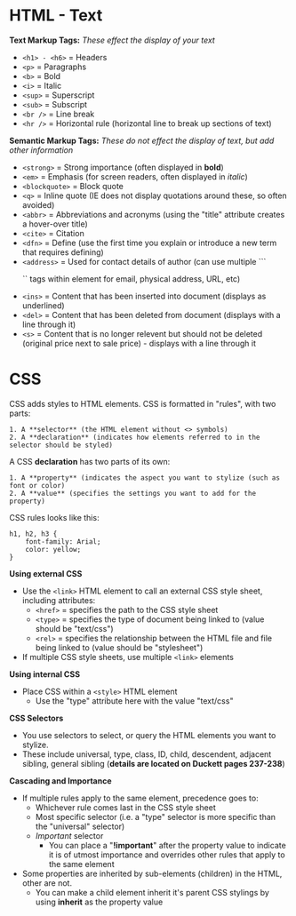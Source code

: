 # **HTML - Text**

**Text Markup Tags:**
*These effect the display of your text*

- ```<h1> - <h6>``` = Headers
- ```<p>``` = Paragraphs
- ```<b>``` = Bold
- ```<i>``` = Italic
- ```<sup>``` = Superscript
- ```<sub>``` = Subscript
- ```<br />``` = Line break
- ```<hr />``` = Horizontal rule (horizontal line to break up sections of text)

**Semantic Markup Tags:**
*These do not effect the display of text, but add other information*

- ```<strong>``` = Strong importance (often displayed in **bold**)
- ```<em>``` = Emphasis (for screen readers, often displayed in *italic*)
- ```<blockquote>``` = Block quote
- ```<q>``` = Inline quote (IE does not display quotations around these, so often avoided)
- ```<abbr>``` = Abbreviations and acronyms (using the "title" attribute creates a hover-over title)
- ```<cite>``` = Citation
- ```<dfn>``` = Define (use the first time you explain or introduce a new term that requires defining)
- ```<address>``` = Used for contact details of author (can use multiple ```<p>`` tags within element for email, physical address, URL, etc)
- ```<ins>``` = Content that has been inserted into document (displays as underlined)
- ```<del>``` = Content that has been deleted from document (displays with a line through it)
- ```<s>``` = Content that is no longer relevent but should not be deleted (original price next to sale price) - displays with a line through it


# **CSS**

CSS adds styles to HTML elements. CSS is formatted in "rules", with two parts:

    1. A **selector** (the HTML element without <> symbols)
    2. A **declaration** (indicates how elements referred to in the selector should be styled)

A CSS **declaration** has two parts of its own:

    1. A **property** (indicates the aspect you want to stylize (such as font or color)
    2. A **value** (specifies the settings you want to add for the property)

CSS rules looks like this:
```
h1, h2, h3 {
    font-family: Arial;
    color: yellow;
}
```

**Using external CSS**

- Use the ```<link>``` HTML element to call an external CSS style sheet, including attributes:
    - ```<href>``` = specifies the path to the CSS style sheet
    - ```<type>``` = specifies the type of document being linked to (value should be "text/css")
    - ```<rel>``` = specifies the relationship between the HTML file and file being linked to (value should be "stylesheet")
- If multiple CSS style sheets, use multiple ```<link>``` elements

**Using internal CSS**

- Place CSS within a ```<style>``` HTML element
    - Use the "type" attribute here with the value "text/css"

**CSS Selectors**

- You use selectors to select, or query the HTML elements you want to stylize.
- These include universal, type, class, ID, child, descendent, adjacent sibling, general sibling (**details are located on Duckett pages 237-238**)

**Cascading and Importance**

- If multiple rules apply to the same element, precedence goes to:
    - Whichever rule comes last in the CSS style sheet
    - Most specific selector (i.e. a "type" selector is more specific than the "universal" selector)
    - *Important* selector
        - You can place a "**!important**" after the property value to indicate it is of utmost importance and overrides other rules that apply to the same element
- Some properties are inherited by sub-elements (children) in the HTML, other are not.
    - You can make a child element inherit it's parent CSS stylings by using **inherit** as the property value
